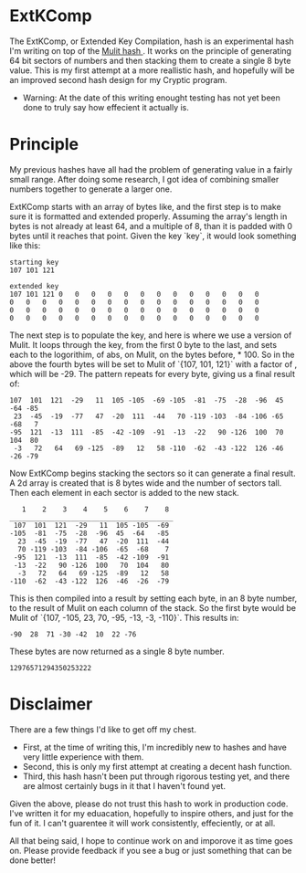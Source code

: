 # ExtKComp

<p>
    The ExtKComp, or Extended Key Compilation, hash is an experimental hash I'm writing on top of the <a href="../Mulit/README.md"> Mulit hash </a>. It works on the principle of generating 64 bit sectors of numbers and then stacking them to create a single 8 byte value. This is my first attempt at a more reallistic hash, and hopefully will be an improved second hash design for my Cryptic program.
</p>

* Warning:  At the date of this writing enought testing has not yet been done to truly say how effecient it actually is.

# Principle

<p>
    My previous hashes have all had the problem of generating value in a fairly small range. After doing some research, I got idea of combining smaller numbers together to generate a larger one.
</p>

<p>
    ExtKComp starts with an array of bytes like, and the first step is to make sure it is formatted and extended properly. Assuming the array's length in bytes is not already at least 64, and a multiple of 8, than it is padded with 0 bytes until it reaches that point. Given the key `key`, it would look something like this:
</p>

```
starting key
107 101 121
```
```
extended key
107 101 121 0   0   0   0   0   0   0   0   0   0   0   0   0
0   0   0   0   0   0   0   0   0   0   0   0   0   0   0   0
0   0   0   0   0   0   0   0   0   0   0   0   0   0   0   0
0   0   0   0   0   0   0   0   0   0   0   0   0   0   0   0
```

<p> 
    The next step is to populate the key, and here is where we use a version of Mulit. It loops through the key, from the first 0 byte to the last, and sets each to the logorithim, of abs, on Mulit, on the bytes before, * 100. So in the above the fourth bytes will be set to Mulit of `{107, 101, 121}` with a factor of , which will be -29. The pattern repeats for every byte, giving us a final result of:
</p>

```
107  101  121  -29   11  105 -105  -69 -105  -81  -75  -28  -96  45  -64 -85
 23  -45  -19  -77   47  -20  111  -44   70 -119 -103  -84 -106 -65  -68   7
-95  121  -13  111  -85  -42 -109  -91  -13  -22   90 -126  100  70  104  80 
 -3   72   64   69 -125  -89   12   58 -110  -62  -43 -122  126 -46  -26 -79
```

<p>
    Now ExtKComp begins stacking the sectors so it can generate a final result. A 2d array is created that is 8 bytes wide and the number of sectors tall. Then each element in each sector is added to the new stack.
</p>

```
   1    2    3    4    5    6    7    8
________________________________________
 107  101  121  -29   11  105 -105  -69
-105  -81  -75  -28  -96  45  -64   -85
  23  -45  -19  -77   47  -20  111  -44  
  70 -119 -103  -84 -106  -65  -68    7
 -95  121  -13  111  -85  -42 -109  -91
 -13  -22   90 -126  100   70  104   80 
  -3   72   64   69 -125  -89   12   58
-110  -62  -43 -122  126  -46  -26  -79
```

<p>
    This is then compiled into a result by setting each byte, in an 8 byte number, to the result of Mulit on each column of the stack. So the first byte would be Mulit of `{107, -105, 23, 70, -95, -13, -3, -110}`. This results in:
</p>

```
-90  28  71 -30 -42  10  22 -76
```

<p>
    These bytes are now returned as a single 8 byte number. 
</p>

```
12976571294350253222
```

# Disclaimer

<p>
    There are a few things I'd like to get off my chest.
</p>

* First, at the time of writing this, I'm incredibly new to hashes and have very little experience with them. 
* Second, this is only my first attempt at creating a decent hash function.
* Third, this hash hasn't been put through rigorous testing yet, and there are almost certainly bugs in it that I haven't found yet.

<p>
    Given the above, please do not trust this hash to work in production code. I've written it for my eduacation, hopefully to inspire others, and just for the fun of it. I can't guarentee it will work consistently, effeciently, or at all.
</p>

<p>
    All that being said, I hope to continue work on and imporove it as time goes on. Please provide feedback if you see a bug or just something that can be done better!
</p>
